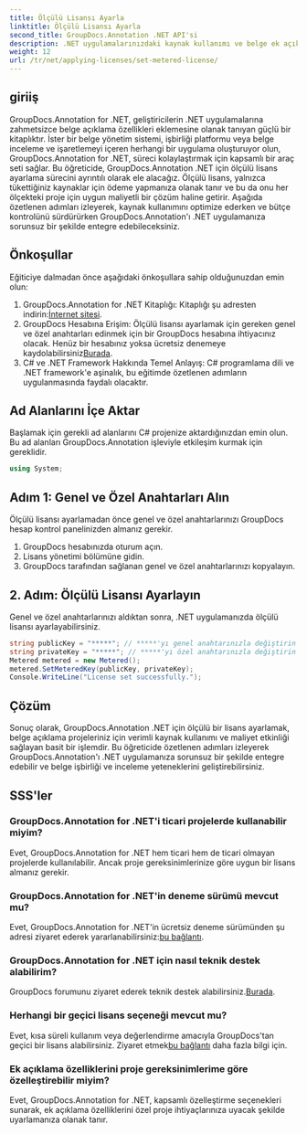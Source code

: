 ```yaml
---
title: Ölçülü Lisansı Ayarla
linktitle: Ölçülü Lisansı Ayarla
second_title: GroupDocs.Annotation .NET API'si
description: .NET uygulamalarınızdaki kaynak kullanımı ve belge ek açıklama yetenekleri için GroupDocs.Annotation .NET için ölçülü bir lisansın nasıl ayarlanacağını öğrenin.
weight: 12
url: /tr/net/applying-licenses/set-metered-license/
---
```

## giriiş
GroupDocs.Annotation for .NET, geliştiricilerin .NET uygulamalarına zahmetsizce belge açıklama özellikleri eklemesine olanak tanıyan güçlü bir kitaplıktır. İster bir belge yönetim sistemi, işbirliği platformu veya belge inceleme ve işaretlemeyi içeren herhangi bir uygulama oluşturuyor olun, GroupDocs.Annotation for .NET, süreci kolaylaştırmak için kapsamlı bir araç seti sağlar.
Bu öğreticide, GroupDocs.Annotation .NET için ölçülü lisans ayarlama sürecini ayrıntılı olarak ele alacağız. Ölçülü lisans, yalnızca tükettiğiniz kaynaklar için ödeme yapmanıza olanak tanır ve bu da onu her ölçekteki proje için uygun maliyetli bir çözüm haline getirir. Aşağıda özetlenen adımları izleyerek, kaynak kullanımını optimize ederken ve bütçe kontrolünü sürdürürken GroupDocs.Annotation'ı .NET uygulamanıza sorunsuz bir şekilde entegre edebileceksiniz.
## Önkoşullar
Eğiticiye dalmadan önce aşağıdaki önkoşullara sahip olduğunuzdan emin olun:
1.  GroupDocs.Annotation for .NET Kitaplığı: Kitaplığı şu adresten indirin:[İnternet sitesi](https://releases.groupdocs.com/annotation/net/).
2. GroupDocs Hesabına Erişim: Ölçülü lisansı ayarlamak için gereken genel ve özel anahtarları edinmek için bir GroupDocs hesabına ihtiyacınız olacak. Henüz bir hesabınız yoksa ücretsiz denemeye kaydolabilirsiniz[Burada](https://releases.groupdocs.com/).
3. C# ve .NET Framework Hakkında Temel Anlayış: C# programlama dili ve .NET framework'e aşinalık, bu eğitimde özetlenen adımların uygulanmasında faydalı olacaktır.

## Ad Alanlarını İçe Aktar
Başlamak için gerekli ad alanlarını C# projenize aktardığınızdan emin olun. Bu ad alanları GroupDocs.Annotation işleviyle etkileşim kurmak için gereklidir.
```csharp
using System;
```
## Adım 1: Genel ve Özel Anahtarları Alın
Ölçülü lisansı ayarlamadan önce genel ve özel anahtarlarınızı GroupDocs hesap kontrol panelinizden almanız gerekir.
1. GroupDocs hesabınızda oturum açın.
2. Lisans yönetimi bölümüne gidin.
3. GroupDocs tarafından sağlanan genel ve özel anahtarlarınızı kopyalayın.
## 2. Adım: Ölçülü Lisansı Ayarlayın
Genel ve özel anahtarlarınızı aldıktan sonra, .NET uygulamanızda ölçülü lisansı ayarlayabilirsiniz.
```csharp
string publicKey = "*****"; // *****'yı genel anahtarınızla değiştirin
string privateKey = "*****"; // *****'yı özel anahtarınızla değiştirin
Metered metered = new Metered();
metered.SetMeteredKey(publicKey, privateKey);
Console.WriteLine("License set successfully.");
```

## Çözüm
Sonuç olarak, GroupDocs.Annotation .NET için ölçülü bir lisans ayarlamak, belge açıklama projeleriniz için verimli kaynak kullanımı ve maliyet etkinliği sağlayan basit bir işlemdir. Bu öğreticide özetlenen adımları izleyerek GroupDocs.Annotation'ı .NET uygulamanıza sorunsuz bir şekilde entegre edebilir ve belge işbirliği ve inceleme yeteneklerini geliştirebilirsiniz.
## SSS'ler
### GroupDocs.Annotation for .NET'i ticari projelerde kullanabilir miyim?
Evet, GroupDocs.Annotation for .NET hem ticari hem de ticari olmayan projelerde kullanılabilir. Ancak proje gereksinimlerinize göre uygun bir lisans almanız gerekir.
### GroupDocs.Annotation for .NET'in deneme sürümü mevcut mu?
 Evet, GroupDocs.Annotation for .NET'in ücretsiz deneme sürümünden şu adresi ziyaret ederek yararlanabilirsiniz:[bu bağlantı](https://releases.groupdocs.com/).
### GroupDocs.Annotation for .NET için nasıl teknik destek alabilirim?
 GroupDocs forumunu ziyaret ederek teknik destek alabilirsiniz.[Burada](https://forum.groupdocs.com/c/annotation/10).
### Herhangi bir geçici lisans seçeneği mevcut mu?
 Evet, kısa süreli kullanım veya değerlendirme amacıyla GroupDocs'tan geçici bir lisans alabilirsiniz. Ziyaret etmek[bu bağlantı](https://purchase.groupdocs.com/temporary-license/) daha fazla bilgi için.
### Ek açıklama özelliklerini proje gereksinimlerime göre özelleştirebilir miyim?
Evet, GroupDocs.Annotation for .NET, kapsamlı özelleştirme seçenekleri sunarak, ek açıklama özelliklerini özel proje ihtiyaçlarınıza uyacak şekilde uyarlamanıza olanak tanır.